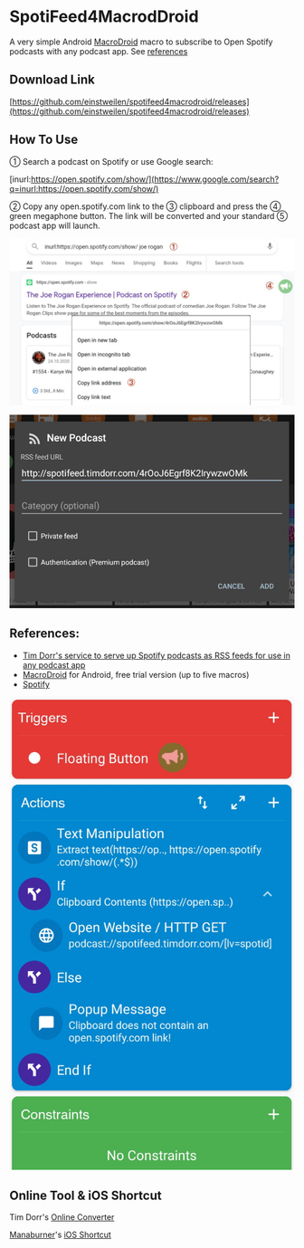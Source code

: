 # SpotiFeed4MacrodDroid

A very simple Android [MacroDroid](https://www.macrodroid.com/) macro to subscribe to Open Spotify podcasts with any podcast app. See [references](#references)

## Download Link
[https://github.com/einstweilen/spotifeed4macrodroid/releases](https://github.com/einstweilen/spotifeed4macrodroid/releases)

## How To Use
① Search a podcast on Spotify or use Google search:

[inurl:https://open.spotify.com/show/](https://www.google.com/search?q=inurl:https://open.spotify.com/show/)

② Copy any open.spotify.com link to the ③ clipboard and press the ④ green megaphone button.
The link will be converted and your standard ⑤ podcast app will launch.

![](step01.jpg)

![](step05.jpg)

## References:

* [Tim Dorr's service to serve up Spotify podcasts as RSS feeds for use in any podcast app](https://github.com/timdorr/spotifeed)
* [MacroDroid](https://www.macrodroid.com/) for Android, free trial version (up to five macros) 
* [Spotify](https://www.spotify.com/)

![](SpotiFeedMacroDroid.jpg)

## Online Tool & iOS Shortcut
Tim Dorr's [Online Converter](https://spotifeed.timdorr.com/)

[Manaburner](https://twitter.com/Manaburner)'s [iOS Shortcut](https://www.icloud.com/shortcuts/e7cb5cf823f84c4f9f71ccc33296144d)
